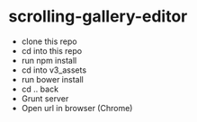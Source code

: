 scrolling-gallery-editor
========================

- clone this repo
- cd into this repo
- run npm install
- cd into v3_assets
- run bower install
- cd .. back
- Grunt server
- Open url in browser (Chrome)
